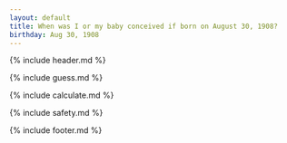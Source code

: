 ```yaml
---
layout: default
title: When was I or my baby conceived if born on August 30, 1908?
birthday: Aug 30, 1908
---
```


{% include header.md %}

{% include guess.md %}

{% include calculate.md %}

{% include safety.md %}

{% include footer.md %}



